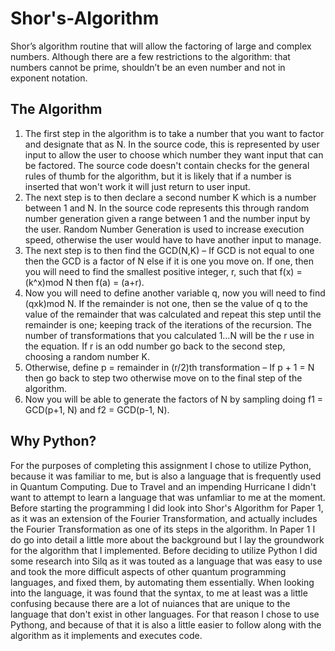 # Shor's-Algorithm
Shor’s algorithm routine that will allow the factoring of large and complex numbers. Although there are a few restrictions to the algorithm: that numbers cannot be prime, shouldn’t be an even number and not in exponent notation. 

## The Algorithm
1. The first step in the algorithm is to take a number that you want to factor and designate that as N.  In the source code, this is represented by user input to allow the user to choose which number they want input that can be factored. The source code doesn't contain checks for the general rules of thumb for the algorithm, but it is likely that if a number is inserted that won't work it will just return to user input.
2. The next step is to then declare a second number K which is a number between 1 and N. In the source code represents this through random number generation given a range between 1 and the number input by the user. Random Number Generation is used to increase execution speed, otherwise the user would have to have another input to manage.
3. The next step is to then find the GCD(N,K) – If GCD is not equal to one then the GCD is a factor of N else if it is one you move on. If one, then you will need to find the smallest positive integer, r, such that f(x) = (k^x)mod N then f(a) = (a+r). 
4. Now you will need to define another variable q, now you will need to find (qxk)mod N. If the remainder is not one, then se the value of q to the value of the remainder that was calculated and repeat this step until the remainder is one; keeping track of the iterations of the recursion. The number of transformations that you calculated 1…N will be the r use in the equation. If r is an odd number go back to the second step, choosing a random number K.
5. Otherwise, define p = remainder in (r/2)th transformation – If p + 1 = N then go back to step two otherwise move on to the final step of the algorithm.
6.  Now you will be able to generate the factors of N by sampling doing f1 = GCD(p+1, N) and f2 = GCD(p-1, N).

## Why Python?
For the purposes of completing this assignment I chose to utilize Python, because it was familiar to me, but is also a language that is frequently used in Quantum Computing. Due to Travel and an impending Hurricane I didn't want to attempt to learn a language that was unfamliar to me at the moment. Before starting the programming I did look into Shor's Algorithm for Paper 1, as it was an extension of the Fourier Transformation, and actually includes the Fourier Transformation as one of its steps in the algorithm. In Paper 1 I do go into detail a little more about the background but I lay the groundwork for the algorithm that I implemented. Before deciding to utilize Python I did some research into Silq as it was touted as a language that was easy to use and took the more difficult aspects of other quantum programming languages, and fixed them, by automating them essentially. When looking into the language, it was found that the syntax, to me at least was a little confusing because there are a lot of nuiances that are unique to the language that don't exist in other languages. For that reason I chose to use Pythong, and because of that it is also a little easier to follow along with the algorithm as it implements and executes code. 
